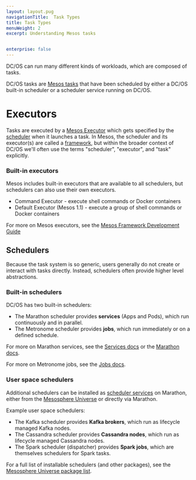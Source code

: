 ```yaml
---
layout: layout.pug
navigationTitle:  Task Types
title: Task Types
menuWeight: 2
excerpt: Understanding Mesos tasks


enterprise: false
---
```



<!-- The source repository for this topic is https://github.com/dcos/dcos-docs-site -->

DC/OS can run many different kinds of workloads, which are composed of tasks.

DC/OS tasks are [Mesos tasks](/1.11/overview/concepts/#mesos-task) that have been scheduled by either a DC/OS built-in scheduler or a scheduler service running on DC/OS.

# Executors

Tasks are executed by a [Mesos Executor](/1.11/overview/concepts/#mesos-executor) which gets specified by the [scheduler](/1.11/overview/concepts/#dcos-scheduler) when it launches a task. In Mesos, the scheduler and its executor(s) are called a [framework](/1.11/overview/concepts/#mesos-framework), but within the broader context of DC/OS we'll often use the terms "scheduler", "executor", and "task" explicitly.

### Built-in executors

Mesos includes built-in executors that are available to all schedulers, but schedulers can also use their own executors.

- Command Executor - execute shell commands or Docker containers
- Default Executor (Mesos 1.1) - execute a group of shell commands or Docker containers

For more on Mesos executors, see the [Mesos Framework Development Guide](https://mesos.apache.org/documentation/latest/app-framework-development-guide/)

## Schedulers

Because the task system is so generic, users generally do not create or interact with tasks directly. Instead, schedulers often provide higher level abstractions.

### Built-in schedulers

DC/OS has two built-in schedulers:

- The Marathon scheduler provides **services** (Apps and Pods), which run continuously and in parallel.
- The Metronome scheduler provides **jobs**, which run immediately or on a defined schedule.

For more on Marathon services, see the [Services docs](/1.11/deploying-services/) or the [Marathon docs](https://mesosphere.github.io/marathon/docs/).

For more on Metronome jobs, see the [Jobs docs](/1.11/deploying-jobs/).

### User space schedulers

Additional schedulers can be installed as [scheduler services](/1.11/overview/concepts/#dcos-scheduler-service) on Marathon, either from the [Mesosphere Universe](/1.11/overview/concepts/#mesosphere-universe) or directly via Marathon.

Example user space schedulers:

- The Kafka scheduler provides **Kafka brokers**, which run as lifecycle managed Kafka nodes.
- The Cassandra scheduler provides **Cassandra nodes**, which run as lifecycle managed Cassandra nodes.
- The Spark scheduler (dispatcher) provides **Spark jobs**, which are themselves schedulers for Spark tasks.

For a full list of installable schedulers (and other packages), see the [Mesosphere Universe package list](https://universe.dcos.io/#/).
